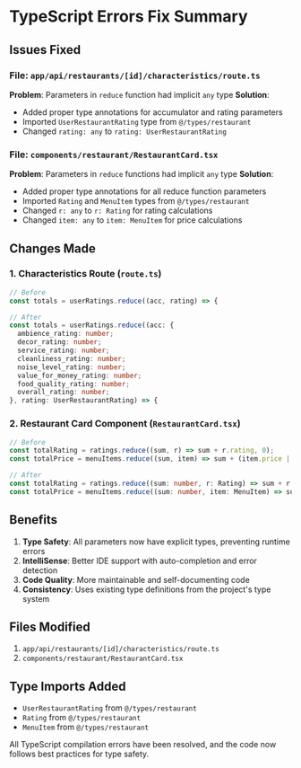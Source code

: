 # TypeScript Errors Fix Summary

## Issues Fixed

### File: `app/api/restaurants/[id]/characteristics/route.ts`
**Problem**: Parameters in `reduce` function had implicit `any` type
**Solution**: 
- Added proper type annotations for accumulator and rating parameters
- Imported `UserRestaurantRating` type from `@/types/restaurant`
- Changed `rating: any` to `rating: UserRestaurantRating`

### File: `components/restaurant/RestaurantCard.tsx`
**Problem**: Parameters in `reduce` functions had implicit `any` type
**Solution**: 
- Added proper type annotations for all reduce function parameters
- Imported `Rating` and `MenuItem` types from `@/types/restaurant`
- Changed `r: any` to `r: Rating` for rating calculations
- Changed `item: any` to `item: MenuItem` for price calculations

## Changes Made

### 1. Characteristics Route (`route.ts`)
```typescript
// Before
const totals = userRatings.reduce((acc, rating) => {

// After  
const totals = userRatings.reduce((acc: {
  ambience_rating: number;
  decor_rating: number;
  service_rating: number;
  cleanliness_rating: number;
  noise_level_rating: number;
  value_for_money_rating: number;
  food_quality_rating: number;
  overall_rating: number;
}, rating: UserRestaurantRating) => {
```

### 2. Restaurant Card Component (`RestaurantCard.tsx`)
```typescript
// Before
const totalRating = ratings.reduce((sum, r) => sum + r.rating, 0);
const totalPrice = menuItems.reduce((sum, item) => sum + (item.price || 0), 0);

// After
const totalRating = ratings.reduce((sum: number, r: Rating) => sum + r.rating, 0);
const totalPrice = menuItems.reduce((sum: number, item: MenuItem) => sum + (item.price || 0), 0);
```

## Benefits

1. **Type Safety**: All parameters now have explicit types, preventing runtime errors
2. **IntelliSense**: Better IDE support with auto-completion and error detection
3. **Code Quality**: More maintainable and self-documenting code
4. **Consistency**: Uses existing type definitions from the project's type system

## Files Modified

1. `app/api/restaurants/[id]/characteristics/route.ts`
2. `components/restaurant/RestaurantCard.tsx`

## Type Imports Added

- `UserRestaurantRating` from `@/types/restaurant` 
- `Rating` from `@/types/restaurant`
- `MenuItem` from `@/types/restaurant`

All TypeScript compilation errors have been resolved, and the code now follows best practices for type safety.
